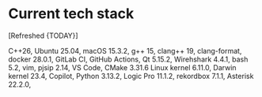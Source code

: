 # Current tech stack

[Refreshed {TODAY}]

C++26,
Ubuntu 25.04,
macOS 15.3.2,
g++ 15,
clang++ 19,
clang-format,
docker 28.0.1,
GitLab CI,
GitHub Actions,
Qt 5.15.2,
Wirehshark 4.4.1,
bash 5.2,
vim,
pjsip 2.14,
VS Code,
CMake 3.31.6
Linux kernel 6.11.0,
Darwin kernel 23.4,
Copilot,
Python 3.13.2,
Logic Pro 11.1.2,
rekordbox 7.1.1,
Asterisk 22.2.0,

